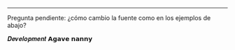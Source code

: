 ---

Pregunta pendiente: ¿cómo cambio la fuente como en los ejemplos de abajo?

𝑫𝒆𝒗𝒆𝒍𝒐𝒑𝒎𝒆𝒏𝒕
𝗔𝗴𝗮𝘃𝗲 𝗻𝗮𝗻𝗻𝘆
